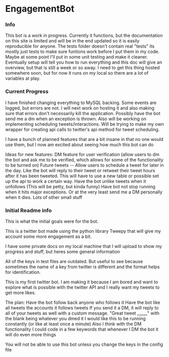 # EngagementBot

### Info
This bot is a work in progress. Currently it functions, but the documentation on this site is limited and will be in the end updated so it is easily reproducible for anyone. 
The tests folder doesn't contain real "tests" its mostly just tests to make sure funtions work before I put them in my code. Maybe at some point I'll put in some unit testing and make it cleaner.
Eventually setup will tell you how to run everything and this doc will give an overview, but that is still a week or so away. I need to get this thing hosted somewhere soon, but for now it runs on my local so there are a lot of variables at play.


### Current Progress
I have finished changing everything to MySQL backing. Some events are logged, but errors are not. I will next work on hosting it and also making sure that errors don't necessarily kill the application. Possibly have the bot send me a dm when an exception is thrown.
Also will be working on implementing scheduling tweets/interactions. Will be trying to make my own wrapper for creating api calls to twitter's api method for tweet scheduling. 


I have a bunch of planned features that are a bit insane in that no one would use them, but I now am excited about seeing how much this bot can do

Ideas for new features:
DM feature for user verification (allow users to dm the bot and ask me to be verified, which allows for some of the functionality to be turned on)
Future tweets -- Allow users to schedule a tweet for later in the day. Like the bot will reply to their tweet or retweet their tweet hours after it has been tweeted. This will have to use a new table or possible set up the api to work a certain way.
Have the bot unlike tweets when it unfollows (This will be petty, but kinda funny)
Have bot not stop running when it hits major exceptions. Or at the very least send me a DM personally when it dies. 
Lots of other small stuff



### Initial Readme info
This is what the initial goals were for the bot.

This is a twitter bot made using the python library Tweepy that will give my account some more engagement as a bit.

I have some private docs on my local machine that I will upload to show my progress and stuff, but heres some general information

All of the keys in test files are outdated. But useful to see because sometimes the name of a key from twitter is different and the format helps for identification.

This is my first twitter bot. I am making it because I am bored and want to explore what is possible with the twitter API and I really want my tweets to get more likes.


The plan:
Have the bot follow back anyone who follows it
Have the bot like all tweets the accounts it follows tweets
If you send it a DM, it will reply to all of your tweets as well with a custom message. "Great tweet _____" with the blank being whatever you dmed it
I would like this to be running constantly (or like at least once a minute)
Also I think with the DM functionality I could code in a few keywords that whenever I DM the bot it will do even more things



You will not be able to use this bot unless you change the keys in the config file
